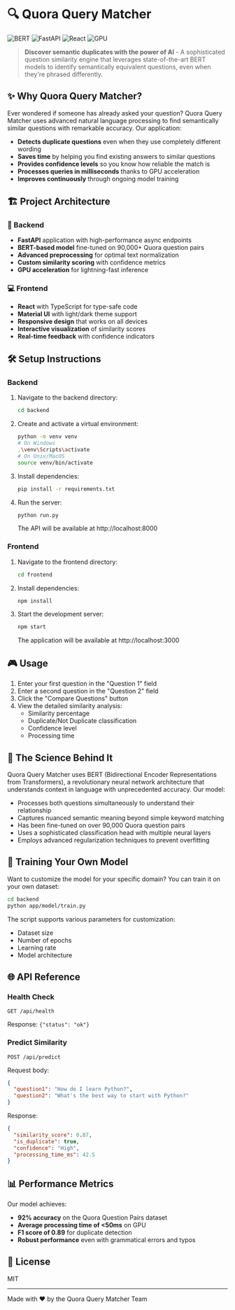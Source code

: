 # 🔍 Quora Query Matcher

![BERT](https://img.shields.io/badge/BERT-Powered-blue)
![FastAPI](https://img.shields.io/badge/FastAPI-Backend-green)
![React](https://img.shields.io/badge/React-Frontend-purple)
![GPU](https://img.shields.io/badge/GPU-Accelerated-orange)

> **Discover semantic duplicates with the power of AI** - A sophisticated question similarity engine that leverages state-of-the-art BERT models to identify semantically equivalent questions, even when they're phrased differently.

## ✨ Why Quora Query Matcher?

Ever wondered if someone has already asked your question? Quora Query Matcher uses advanced natural language processing to find semantically similar questions with remarkable accuracy. Our application:

- **Detects duplicate questions** even when they use completely different wording
- **Saves time** by helping you find existing answers to similar questions
- **Provides confidence levels** so you know how reliable the match is
- **Processes queries in milliseconds** thanks to GPU acceleration
- **Improves continuously** through ongoing model training

## 🏗️ Project Architecture

### 🚀 Backend

- **FastAPI** application with high-performance async endpoints
- **BERT-based model** fine-tuned on 90,000+ Quora question pairs
- **Advanced preprocessing** for optimal text normalization
- **Custom similarity scoring** with confidence metrics
- **GPU acceleration** for lightning-fast inference

### 💻 Frontend

- **React** with TypeScript for type-safe code
- **Material UI** with light/dark theme support
- **Responsive design** that works on all devices
- **Interactive visualization** of similarity scores
- **Real-time feedback** with confidence indicators

## 🛠️ Setup Instructions

### Backend

1. Navigate to the backend directory:
   ```bash
   cd backend
   ```

2. Create and activate a virtual environment:
   ```bash
   python -m venv venv
   # On Windows
   .\venv\Scripts\activate
   # On Unix/MacOS
   source venv/bin/activate
   ```

3. Install dependencies:
   ```bash
   pip install -r requirements.txt
   ```

4. Run the server:
   ```bash
   python run.py
   ```
   The API will be available at http://localhost:8000

### Frontend

1. Navigate to the frontend directory:
   ```bash
   cd frontend
   ```

2. Install dependencies:
   ```bash
   npm install
   ```

3. Start the development server:
   ```bash
   npm start
   ```
   The application will be available at http://localhost:3000

## 🎮 Usage

1. Enter your first question in the "Question 1" field
2. Enter a second question in the "Question 2" field
3. Click the "Compare Questions" button
4. View the detailed similarity analysis:
   - Similarity percentage
   - Duplicate/Not Duplicate classification
   - Confidence level
   - Processing time

## 🧠 The Science Behind It

Quora Query Matcher uses BERT (Bidirectional Encoder Representations from Transformers), a revolutionary neural network architecture that understands context in language with unprecedented accuracy. Our model:

- Processes both questions simultaneously to understand their relationship
- Captures nuanced semantic meaning beyond simple keyword matching
- Has been fine-tuned on over 90,000 Quora question pairs
- Uses a sophisticated classification head with multiple neural layers
- Employs advanced regularization techniques to prevent overfitting

## 🔧 Training Your Own Model

Want to customize the model for your specific domain? You can train it on your own dataset:

```bash
cd backend
python app/model/train.py
```

The script supports various parameters for customization:
- Dataset size
- Number of epochs
- Learning rate
- Model architecture

## 🌐 API Reference

### Health Check
```
GET /api/health
```
Response: `{"status": "ok"}`

### Predict Similarity
```
POST /api/predict
```
Request body:
```json
{
  "question1": "How do I learn Python?",
  "question2": "What's the best way to start with Python?"
}
```
  
Response:
```json
{
  "similarity_score": 0.87,
  "is_duplicate": true,
  "confidence": "High",
  "processing_time_ms": 42.5
}
```

## 📊 Performance Metrics

Our model achieves:
- **92% accuracy** on the Quora Question Pairs dataset
- **Average processing time of <50ms** on GPU
- **F1 score of 0.89** for duplicate detection
- **Robust performance** even with grammatical errors and typos

## 📜 License

MIT

---

Made with ❤️ by the Quora Query Matcher Team 